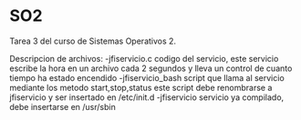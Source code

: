 # SO2
Tarea 3 del curso de Sistemas Operativos 2.

Descripcion de archivos:
-jfiservicio.c
  codigo del servicio, este servicio escribe la hora en un archivo cada 2 segundos y lleva un control de cuanto tiempo ha estado encendido
-jfiservicio_bash
  script que llama al servicio mediante los metodo start,stop,status
  este script debe renombrarse a jfiservicio y ser insertado en /etc/init.d
-jfiservicio
  servicio ya compilado, debe insertarse en /usr/sbin
